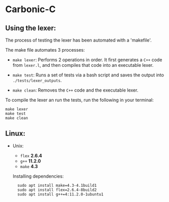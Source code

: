 # Carbonic-C

## Using the lexer:
The process of testing the lexer has been automated with a 'makefile'. 

The make file automates 3 processes:

- `make lexer`: Performs 2 operations in order. It first generates a `C++` code from `lexer.l`, and then compiles that code into an executable lexer.

- `make test`: Runs a set of tests via a bash script and saves the output into `./tests/lexer_outputs`.

- `make clean`: Removes the `C++` code and the executable lexer. 

To compile the lexer an run the tests, run the following in your terminal:

    make lexer
    make test
    make clean

## Linux:
- Unix:
    - `flex` **2.6.4**
    - `g++` **11.2.0**
    - `make` **4.3**

    Installing dependencies:

        sudo apt install make=4.3-4.1build1
        sudo apt install flex=2.6.4-8build2
        sudo apt install g++=4:11.2.0-1ubuntu1